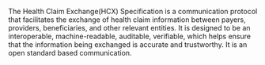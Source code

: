 The Health Claim Exchange(HCX) Specification is a communication protocol that facilitates the exchange of health claim information between payers, providers, beneficiaries, and other relevant entities. It is designed to be an interoperable, machine-readable, auditable, verifiable, which helps ensure that the information being exchanged is accurate and trustworthy. It is an open standard based communication. 
